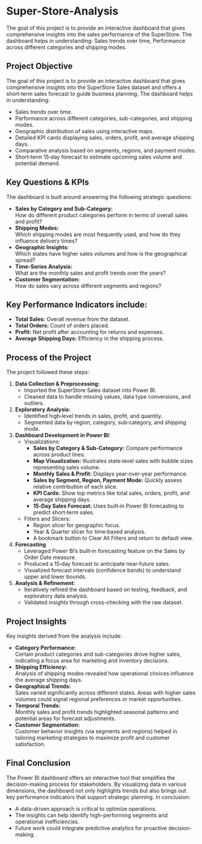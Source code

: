 # Super-Store-Analysis
The goal of this project is to provide an interactive dashboard that gives comprehensive insights into the sales performance of the SuperStore. The dashboard helps in understanding: Sales trends over time, Performance across different categories and shipping modes.


## Project Objective
The goal of this project is to provide an interactive dashboard that gives comprehensive insights into the SuperStore Sales dataset and offers a short‐term sales forecast to guide business planning. The dashboard helps in understanding:

- Sales trends over time.
- Performance across different categories, sub-categories, and shipping modes.
- Geographic distribution of sales using interactive maps.
- Detailed KPI cards displaying sales, orders, profit, and average shipping days.
- Comparative analysis based on segments, regions, and payment modes.
- Short‐term 15‐day forecast to estimate upcoming sales volume and potential demand.

## Key Questions & KPIs
The dashboard is built around answering the following strategic questions:
- **Sales by Category and Sub-Category:**  
  How do different product categories perform in terms of overall sales and profit?
- **Shipping Modes:**  
  Which shipping modes are most frequently used, and how do they influence delivery times?
- **Geographic Insights:**  
  Which states have higher sales volumes and how is the geographical spread?
- **Time-Series Analysis:**  
  What are the monthly sales and profit trends over the years?
- **Customer Segmentation:**  
  How do sales vary across different segments and regions?

## Key Performance Indicators include:
- **Total Sales:** Overall revenue from the dataset.
- **Total Orders:** Count of orders placed.
- **Profit:** Net profit after accounting for returns and expenses.
- **Average Shipping Days:** Efficiency in the shipping process.

## Process of the Project
The project followed these steps:

1. **Data Collection & Preprocessing:**  
   - Imported the SuperStore Sales dataset into Power BI.
   - Cleaned data to handle missing values, data type conversions, and outliers.
2. **Exploratory Analysis:**
   - Identified high‐level trends in sales, profit, and quantity.
   - Segmented data by region, category, sub‐category, and shipping mode.
3. **Dashboard Development in Power BI:**  
   - Visualizations:
       - **Sales by Category & Sub‐Category:** Compare performance across product lines.
       - **Map Visualization:** Illustrates state‐level sales with bubble sizes representing sales volume.
       - **Monthly Sales & Profit:** Displays year‐over‐year performance.
       - **Sales by Segment, Region, Payment Mode:** Quickly assess relative contribution of each slice.
       - **KPI Cards:** Show top metrics like total sales, orders, profit, and average shipping days.
       - **15‐Day Sales Forecast:** Uses built‐in Power BI forecasting to predict short‐term sales.
    - Filters and Slicers:
       - Region slicer for geographic focus.
       - Year & Quarter slicer for time‐based analysis.
       - A bookmark button to Clear All Filters and return to default view.
4. **Forecasting**
    - Leveraged Power BI’s built‐in forecasting feature on the Sales by Order Date measure.
    - Produced a 15‐day forecast to anticipate near‐future sales.
    - Visualized forecast intervals (confidence bands) to understand upper and lower bounds.
5. **Analysis & Refinement:**  
   - Iteratively refined the dashboard based on testing, feedback, and exploratory data analysis.
   - Validated insights through cross-checking with the raw dataset.

## Project Insights
Key insights derived from the analysis include:
- **Category Performance:**  
  Certain product categories and sub-categories drove higher sales, indicating a focus area for marketing and inventory decisions.
- **Shipping Efficiency:**  
  Analysis of shipping modes revealed how operational choices influence the average shipping days.
- **Geographical Trends:**  
  Sales varied significantly across different states. Areas with higher sales volumes could signal regional preferences or market opportunities.
- **Temporal Trends:**  
  Monthly sales and profit trends highlighted seasonal patterns and potential areas for forecast adjustments.
- **Customer Segmentation:**  
  Customer behavior insights (via segments and regions) helped in tailoring marketing strategies to maximize profit and customer satisfaction.

## Final Conclusion
The Power BI dashboard offers an interactive tool that simplifies the decision-making process for stakeholders. By visualizing data in various dimensions, the dashboard not only highlights trends but also brings out key performance indicators that support strategic planning. In conclusion:
- A data-driven approach is critical to optimize operations.
- The insights can help identify high-performing segments and operational inefficiencies.
- Future work could integrate predictive analytics for proactive decision-making.
